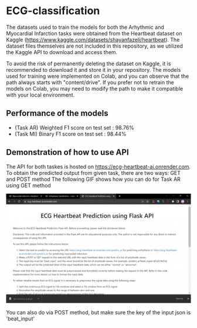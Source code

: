 # ECG-classification

The datasets used to train the models for both the Arhythmic and Myocardial Infarction tasks were obtained from the Heartbeat dataset on Kaggle (https://www.kaggle.com/datasets/shayanfazeli/heartbeat). The dataset files themselves are not included in this repository, as we utilized the Kaggle API to download and access them.

To avoid the risk of permanently deleting the dataset on Kaggle, it is recommended to download it and store it in your repository. The models used for training were implemented on Colab, and you can observe that the path always starts with "content/drive". If you prefer not to retrain the models on Colab, you may need to modify the path to make it compatible with your local environment.

## Performance of the models

- (Task AR) Weighted F1 score on test set : 98.76% 
- (Task MI) Binary F1 score on test set : 98.44%

## Demonstration of how to use API

The API for both taskes is hosted on https://ecg-heartbeat-ai.onrender.com. To obtain the predicted output from given task, there are two ways: GET and POST method
The following GIF shows how you can do for Task AR using GET method

![](https://github.com/saranpan/ECG-Heartbeat-classifier/blob/main/images/demonstrate_AR.gif?raw=true)

You can also do via POST method, but make sure the key of the input json is 'beat_input'
